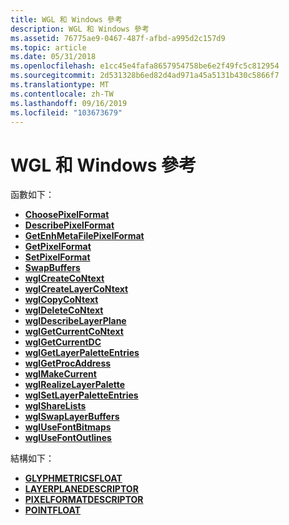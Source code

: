 ```yaml
---
title: WGL 和 Windows 參考
description: WGL 和 Windows 參考
ms.assetid: 76775ae9-0467-487f-afbd-a995d2c157d9
ms.topic: article
ms.date: 05/31/2018
ms.openlocfilehash: e1cc45e4fafa8657954758be6e2f49fc5c812954
ms.sourcegitcommit: 2d531328b6ed82d4ad971a45a5131b430c5866f7
ms.translationtype: MT
ms.contentlocale: zh-TW
ms.lasthandoff: 09/16/2019
ms.locfileid: "103673679"
---
```

# <a name="wgl-and-windows-reference"></a>WGL 和 Windows 參考

函數如下：

-   [**ChoosePixelFormat**](/windows/desktop/api/wingdi/nf-wingdi-choosepixelformat)
-   [**DescribePixelFormat**](/windows/desktop/api/wingdi/nf-wingdi-describepixelformat)
-   [**GetEnhMetaFilePixelFormat**](/windows/desktop/api/wingdi/nf-wingdi-getenhmetafilepixelformat)
-   [**GetPixelFormat**](/windows/desktop/api/wingdi/nf-wingdi-getpixelformat)
-   [**SetPixelFormat**](/windows/desktop/api/wingdi/nf-wingdi-setpixelformat)
-   [**SwapBuffers**](/windows/desktop/api/wingdi/nf-wingdi-swapbuffers)
-   [**wglCreateCoNtext**](/windows/desktop/api/wingdi/nf-wingdi-wglcreatecontext)
-   [**wglCreateLayerCoNtext**](/windows/desktop/api/wingdi/nf-wingdi-wglcreatelayercontext)
-   [**wglCopyCoNtext**](/windows/desktop/api/wingdi/nf-wingdi-wglcopycontext)
-   [**wglDeleteCoNtext**](/windows/desktop/api/wingdi/nf-wingdi-wgldeletecontext)
-   [**wglDescribeLayerPlane**](/windows/desktop/api/wingdi/nf-wingdi-wgldescribelayerplane)
-   [**wglGetCurrentCoNtext**](/windows/desktop/api/wingdi/nf-wingdi-wglgetcurrentcontext)
-   [**wglGetCurrentDC**](/windows/desktop/api/wingdi/nf-wingdi-wglgetcurrentdc)
-   [**wglGetLayerPaletteEntries**](/windows/desktop/api/wingdi/nf-wingdi-wglgetlayerpaletteentries)
-   [**wglGetProcAddress**](/windows/desktop/api/wingdi/nf-wingdi-wglgetprocaddress)
-   [**wglMakeCurrent**](/windows/desktop/api/wingdi/nf-wingdi-wglmakecurrent)
-   [**wglRealizeLayerPalette**](/windows/desktop/api/wingdi/nf-wingdi-wglrealizelayerpalette)
-   [**wglSetLayerPaletteEntries**](/windows/desktop/api/wingdi/nf-wingdi-wglsetlayerpaletteentries)
-   [**wglShareLists**](/windows/desktop/api/wingdi/nf-wingdi-wglsharelists)
-   [**wglSwapLayerBuffers**](/windows/desktop/api/wingdi/nf-wingdi-wglswaplayerbuffers)
-   [**wglUseFontBitmaps**](/windows/desktop/api/wingdi/nf-wingdi-wglusefontbitmapsa)
-   [**wglUseFontOutlines**](/windows/desktop/api/wingdi/nf-wingdi-wglusefontoutlinesa)

結構如下：

-   [**GLYPHMETRICSFLOAT**](/windows/desktop/api/wingdi/ns-wingdi-glyphmetricsfloat)
-   [**LAYERPLANEDESCRIPTOR**](/windows/win32/api/wingdi/ns-wingdi-layerplanedescriptor)
-   [**PIXELFORMATDESCRIPTOR**](/windows/win32/api/wingdi/ns-wingdi-pixelformatdescriptor)
-   [**POINTFLOAT**](/windows/desktop/api/wingdi/ns-wingdi-pointfloat)

 

 




